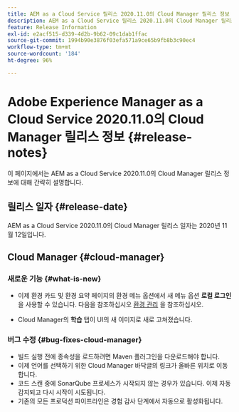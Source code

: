 ```yaml
---
title: AEM as a Cloud Service 릴리스 2020.11.0의 Cloud Manager 릴리스 정보
description: AEM as a Cloud Service 릴리스 2020.11.0의 Cloud Manager 릴리스 정보
feature: Release Information
exl-id: e2acf515-d339-4d2b-9b62-09c1dab1ffac
source-git-commit: 1994b90e3876f03efa571a9ce65b9fb8b3c90ec4
workflow-type: tm+mt
source-wordcount: '184'
ht-degree: 96%

---
```


# Adobe Experience Manager as a Cloud Service 2020.11.0의 Cloud Manager 릴리스 정보 {#release-notes}

이 페이지에서는 AEM as a Cloud Service 2020.11.0의 Cloud Manager 릴리스 정보에 대해 간략히 설명합니다.

## 릴리스 일자 {#release-date}

AEM as a Cloud Service 2020.11.0의 Cloud Manager 릴리스 일자는 2020년 11월 12일입니다.

## Cloud Manager {#cloud-manager}

### 새로운 기능 {#what-is-new}

* 이제 환경 카드 및 환경 요약 페이지의 환경 메뉴 옵션에서 새 메뉴 옵션 **로컬 로그인**을 사용할 수 있습니다.
다음을 참조하십시오 [환경 관리](/help/implementing/cloud-manager/manage-environments.md#login-locally) 을 참조하십시오.

* Cloud Manager의 **학습** 탭이 UI의 새 이미지로 새로 고쳐졌습니다.

### 버그 수정 {#bug-fixes-cloud-manager}

* 빌드 실행 전에 종속성을 로드하려면 Maven 플러그인을 다운로드해야 합니다.
* 이제 언어를 선택하기 위한 Cloud Manager 바닥글의 링크가 올바른 위치로 이동합니다.
* 코드 스캔 중에 SonarQube 프로세스가 시작되지 않는 경우가 있습니다. 이제 자동 감지되고 다시 시작이 시도됩니다.
* 기존의 모든 프로덕션 파이프라인은 경험 감사 단계에서 자동으로 활성화됩니다.
